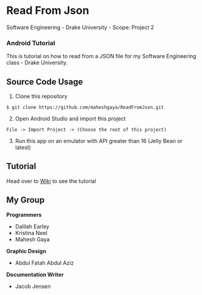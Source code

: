 # Read From Json 
Software Engineering - Drake University - Scope: Project 2
### Android Tutorial
This is tutorial on how to read from a JSON file for my Software Engineering class - Drake University.

## Source Code Usage
1. Clone this repository

  ```
  $ git clone https://github.com/maheshgaya/ReadFromJson.git
  ```
2. Open Android Studio and import this project
  
  ```
  File -> Import Project -> (Choose the root of this project)
  ```

3. Run this app on an emulator with API greater than 16 (Jelly Bean or latest)


## Tutorial
Head over to [Wiki](https://github.com/maheshgaya/ReadFromJson/wiki) to see the tutorial

## My Group
**Programmers**
- Dalilah Earley
- Kristina Neel
- Mahesh Gaya

**Graphic Design**
- Abdul Fatah Abdul Aziz

**Documentation Writer**
- Jacob Jensen
